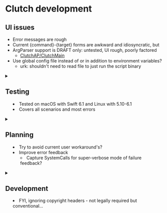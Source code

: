 # Clutch development

## UI issues
- Error messages are rough
- Current {command}-{target} forms are awkward and idiosyncratic, but
- ArgParser support is DRAFT only: untested, UI rough, poorly factored
    - [ClutchAP/ClutchMain](Sources/ClutchAP/ClutchMain.swift)
- Use global config file instead of or in addition to environment variables?
    - urk: shouldn't need to read file to just run the script binary

<details>
<summary>

## Testing
- Tested on macOS with Swift 6.1 and Linux with 5.10-6.1
- Covers all scenarios and most errors
</summary>

### Platforms
- macOS 13+ (Swift 6.1)
- Linux (Swift 5.10, 6.1)
- See [SPI CI](https://swiftpackageindex.com/swift-nest/clutch/builds) 

### Automated testing status
- Some configuration
- Integration testing using hand-rolled mock for [SystemCalls](Sources/clutch/system/SystemCalls.swift)
    - [DriverTests.swift](Tests/clutchTests/DriverTests.swift)
    - mock SystemCalls: [KnownSystemCalls](Tests/clutchTests/Fixtures/KnownSystemCalls.swift)
    - with [Recorder](Tests/clutchTests/SystemCallsRecorder/RecordSystemCalls.swift)

### Manual testing variants
- Only current macOS tested
    - unable to build with 5.10 OS toolchains due to SDK issues
- See main [Scenarios](Tests/clutchTests/Scenarios/ClutchCommandScenario.swift)
- See [ClutchMainTests](Tests/clutchTests/ClutchMainTests.swift) for manual integration driver

#### Nest configuration and clutch modes
- tracing: env [none, CLUTCH_LOG]
- nest finding:
    - NEST_PATH: dominates 
    - name: from input, `NEST_NAME`, or 'Nest'
    - base: `NEST_BASE`, `HOME/REL_PATH` or `HOME/git`
    - nest names that are not identifiers should be rejected
- `CLUTCH_LOG` defined or not
- `CLUTCH_BUILD` undefined, `@`-delimited, or ~release +/- loud, verbose

#### Script
- path: absolute or relative (env converts to absolute)
- name: 1, 2, 3+ segments
- invalid module names: non-alphanumeric, non-ascii
- main type: top-level or @main (limitation: only on new)
- build: release or debug
- currency: new, up-to-date, bin-stale, peer-stale
- validity: ok, or compile or run failure
- verify library dependency
    - new script manifest declarations should track nest library name

#### Commands
- see readme demo

</details>

<details>
<summary>

## Planning
- Try to avoid current user workaround's?
- Improve error feedback
    - Capture SystemCalls for super-verbose mode of failure feedback?
</summary>

### User work-around's
- Updated source text may result in same executable when no code changes
    - workaround: README mention, warning in traces
- Errors in mapping scripts to nests may result in overwriting sources
    - workaround: user saves changes to be preserved in SCM/git

#### New script operations are brittle
- Top-level code with misleading `// @main comment` (false positive for @main)
    - workaround: rename peer.swift to main.swift
- Main style changing between top-level and `@main` on edit
    - workaround: rename manually
- Non-compliant Package.swift
    - workaround: README documented; integrate manually or make Package comply
- Failed operations require cleanup
    - workaround: README documented; fix manually

### Missing features, possible bugs
- automate user workarounds
- P2 Silence ErrParts on build errors since common and not an error
- P2 Script/Shwift error text and exit code:
    - On process failure, Script adds `error: fatalError` to stderr stream
    - Error text reports exit code correctly
    - But exit code is always 1 on error, even if script `exit(2)`
- P3 exec script executable (test platform variants, streams, exit codes, etc.)
- P3 logging integration? esp. to segregate clutch from tool, and to monitor
- P3 sysCall tracing for FFDC (below)
    - record calls, then replay on exception when --verbose-clutch
- P3 Caution mode (or just upgrade?)
    - Detect unexpected duplicates (peer much larger than script from new source)
    - Check peer-declaration == source-presence
    - Report when peer found in multiple Nest (esp. if using env variable)
    - Main goal is to avoid losing any changes
- P3 SCM/git - automatically check in each version of a script?
- P3 CI/test build and badging as reliability signal
- P4 init-name{.Nest}: cat-name plus capture, chmod?
- P4 Deploy?: scatter scripts, audit scatter, report status, and build/deploy all
    - based on tracking source of peer when new?  (but location unreliable)
- P4 Persistent config +/- environment
    - Read configuration from `$HOME/.clutch` (or `$XDG_CONFIG_HOME`)
    - Update code to load configuration defaults at build-time
    - But prefer executing script not to have to read a config file
- P5 Guide: more needed for junior developers to get started?
- P5 Support generating and running scripts by reading input stream
    - If script file does not exist and there is standard input
    - then pipe stdin to the script file before starting
    - e.g., `someGenScript | clutch newScriptName --help`:
        - create local file `newScriptName`
        - build to nest as usual
        - run as usual (here to test --help arguments)

#### P3 first-failure data capture
- goal-1 is for unknowing users to solve issue on first record of error
- Capture clutch and SystemCalls messages, report details on error
- using RecordSystemCalls from tests
- goal-2 limited control over feedback
    - sensor: output channel
    - sensitivity: (quiet, record, and loud)
    - but default should be most helpful in most cases
- related: segregating output channels for clutch, build, and executable

### Features avoided, mainly for simplicity and disutility
- Monitoring executions? No, want to build and invoke, not observe and store
- Build trigger based on diffs
- More indirection or control over naming

</details>

<details>
<summary>

## Development
- FYI, ignoring copyright headers - not legally required but conventional...

</summary>

## Development
### Missing dev features
- version (command, help string; update as part of tagging)
- git practices/policies
- contributor guidelines - default

</details>
